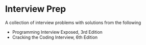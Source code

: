 # Interview Prep
A collection of interview problems with solutions from the following
- Programming Interview Exposed, 3rd Edition
- Cracking the Coding Interview, 6th Edition
